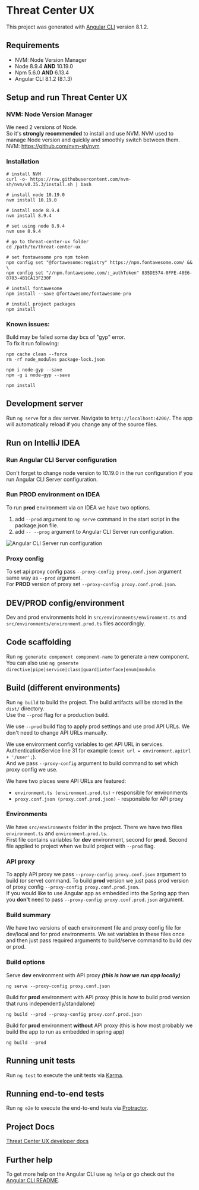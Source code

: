 # Threat Center UX 

This project was generated with [Angular CLI](https://github.com/angular/angular-cli) version 8.1.2.

## Requirements

- NVM: Node Version Manager
- Node 8.9.4 **AND** 10.19.0
- Npm 5.6.0 **AND** 6.13.4
- Angular CLI 8.1.2 (8.1.3)  



## Setup and run Threat Center UX

### NVM: Node Version Manager

We need 2 versions of Node.  
So it's **strongly recommended** to install and use NVM. 
NVM used to manage Node version and quickly and smoothly switch between them.  
NVM: https://github.com/nvm-sh/nvm



### Installation

    # install NVM
    curl -o- https://raw.githubusercontent.com/nvm-sh/nvm/v0.35.3/install.sh | bash

    # install node 10.19.0
    nvm install 10.19.0
    
    # install node 8.9.4
    nvm install 8.9.4
    
    # set using node 8.9.4
    nvm use 8.9.4

    # go to threat-center-ux folder
    cd /path/to/threat-center-ux

    # set fontawesome pro npm token
    npm config set "@fortawesome:registry" https://npm.fontawesome.com/ && \
    npm config set "//npm.fontawesome.com/:_authToken" 835DE574-0FFE-40E6-8783-4B1CA13F230F
    
    # install fontawesome
    npm install --save @fortawesome/fontawesome-pro

    # install project packages
    npm install


### Known issues:  

Build may be failed some day bcs of "gyp" error.  
To fix it run following:  

    npm cache clean --force
    rm -rf node_modules package-lock.json
    
    npm i node-gyp --save
    npm -g i node-gyp --save
    
    npm install



## Development server

Run `ng serve` for a dev server. Navigate to `http://localhost:4200/`. The app will automatically reload if you change any of the source files.



## Run on IntelliJ IDEA

### Run Angular CLI Server configuration

Don't forget to change node version to 10.19.0 in the run configuration if you run Angular CLI Server configuration.

### Run PROD environment on IDEA

To run **prod** environment via on IDEA we have two options.  
1. add `--prod` argument to `ng serve` command in the  start script in the package.json file.
2. add `-- --prog` argument to Angular CLI Server run configuration.

<img alt="Angular CLI Server run configuration" src="https://github.com/threatrix/threat-center-ux/blob/master/angular-cli-server.png">

### Proxy config

To set api proxy config pass `--proxy-config proxy.conf.json` argument same way as `--prod` argument.  
For **PROD** version of proxy set `--proxy-config proxy.conf.prod.json`.



## DEV/PROD config/environment

Dev and prod environments  hold in `src/environments/environment.ts` and `src/environments/environment.prod.ts` files accordingly.


## Code scaffolding

Run `ng generate component component-name` to generate a new component. You can also use `ng generate directive|pipe|service|class|guard|interface|enum|module`.

## Build (different environments)

Run `ng build` to build the project. The build artifacts will be stored in the `dist/` directory.  
Use the `--prod` flag for a production build.

We use `--prod` build flag to apply prod settings and use prod API URLs. We don't need to change API URLs manually.  

We use environment config variables to get API URL in services. AuthenticationService line 31 for example (`const url = environment.apiUrl + '/user';`).  
And we pass `--proxy-config` argument to build command to set which proxy config we use.

We have two places were API URLs are featured: 
- `environment.ts (environment.prod.ts)` - responsible for environments
- `proxy.conf.json (proxy.conf.prod.json)` - responsible for API proxy

### Environments  
We have `src/environments` folder in the project. There we have two files `environment.ts` and `environment.prod.ts`.  
First file contains variables for **dev** environment, second for **prod**. Second file applied to project when we build project with `--prod` flag.

### API proxy  
To apply API proxy we pass `--proxy-config proxy.conf.json` argument to build (or serve) command. To build **prod** version we just pass prod version of proxy config `--proxy-config proxy.conf.prod.json`.  
If you would like to use Angular app as embedded into the Spring app then you **don't** need to pass `--proxy-config proxy.conf.prod.json` argument.

### Build summary  
We have two versions of each environment file and proxy config file for dev/local and for prod environments. We set variables in these files once and then just pass required arguments to build/serve command to build dev or prod.

### Build options  
Serve **dev** environment with API proxy  **_(this is how we run app locally)_**

    ng serve --proxy-config proxy.conf.json

Build for **prod** environment with API proxy  (this is how to build prod version that runs independently/standalone)

    ng build --prod --proxy-config proxy.conf.prod.json

Build for **prod** environment **without** API proxy  (this is how most probably we build the app to run as embedded in spring app)

    ng build --prod



## Running unit tests

Run `ng test` to execute the unit tests via [Karma](https://karma-runner.github.io).

## Running end-to-end tests

Run `ng e2e` to execute the end-to-end tests via [Protractor](http://www.protractortest.org/).

## Project Docs

[Threat Center UX developer docs](docs/README.md)

## Further help

To get more help on the Angular CLI use `ng help` or go check out the [Angular CLI README](https://github.com/angular/angular-cli/blob/master/README.md).
